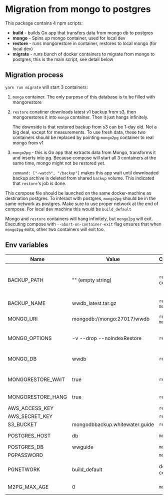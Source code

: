 # Migration from mongo to postgres

This package contains 4 npm scripts:
 - **build** - builds Go app that transfers data from mongo db to postgres
 - **mongo** - Spins up mongo container, used for local dev
 - **restore** - runs mongorestore in container, restores to local mongo (for local dev)
 - **migrate** - runs bunch of docker containers to migrate from mongo to postgres, this is the main script, see detail below
 
## Migration process

`yarn run migrate` will start 3 containers:
1. `mongo` container. The only purpose of this database is to be filled with mongorestore
2. `restore` conatiner downloads latest v1 backup from s3, then mongorestores it into `mongo` container.
   Then it just hangs infinitely.
   
   The downside is that restored backup from s3 can be 1-day old. Not a big deal, except for measurements.
   To use fresh data, these two containers should be replaced by pointing `mongo2pg` container to real mongo from v1
3. `mongo2pg` - this is Go app that extracts data from Mongo, transforms it and inserts into pg.
   Because compose will start all 3 containers at the same time, mongo might not be restored yet.
   
   `command: ["-watch", "/backup"]` makes this app wait until downloaded backup archive is deleted from
   shared `backup` volume. This indicated that `restore`'s job is done.
   
This compose file should be launched on the same docker-machine as destination postgres.
To interact with postgres, `mongo2pg` should be in the same network as postgres.
Make sure to use proper network at the end of compose. For local dev machine this would be `build_default`

Mongo and `restore` containers will hang infinitely, but `mongo2pg` will exit. 
Executing compose with `--abort-on-container-exit` flag ensures that when `mongo2pg` exits, other
two containers will exit too.

## Env variables

| Name               | Value                          | Consumer              | Description 
|--------------------|--------------------------------|-----------------------|-------------
| BACKUP_PATH        | "" (empty string)              | `restore` container   | Path in bucket where to look for backup archive. Should not start with `/`, default empty string means backup archive in bucket root
| BACKUP_NAME        | wwdb_latest.tar.gz             | `restore`, `mongo2pg` | Backup archive name  
| MONGO_URI          | mongodb://mongo:27017/wwdb     | `restore`, `mongo2pg` | [Mongo Connection String](https://docs.mongodb.com/manual/reference/connection-string/). E.g. `mongodb://localhost:27017/wwdb?ssl=false`
| MONGO_OPTIONS      | -v --drop --noIndexRestore     | `restore`             | Be verbose, ensure clean restore with `--drop`, make process faster with `--noIndexRestore`
| MONGO_DB           | wwdb                           | `restore`             | For some reason `--uri` alone is not enough, so this is mongo db name
| MONGORESTORE_WAIT  | true                           | `restore`             | If `true`, will use `--dryRun` first to wait until mongodb starts. Used to work with compose
| MONGORESTORE_HANG  | true                           | `restore`             | If `true` will sleep infinitely after restore process is complete
| AWS_ACCESS_KEY     |                                | `restore`             | AWS access key
| AWS_SECRET_KEY     |                                | `restore`             | AWS secret key
| S3_BUCKET          | mongodbbackup.whitewater.guide | `restore`             | AWS bucket name
| POSTGRES_HOST      | db                             | `mongo2pg`            | Postgres host (inside docker network)
| POSTGRES_DB        | wwguide                        | `mongo2pg`            | Db name
| PGPASSWORD         |                                | `mongo2pg`            | xz
| PGNETWORK          | build_default                  | docker-compose        | Set inline (see `package.json`) for compose file network variable substitution
| M2PG_MAX_AGE       | 0                              | `mongo2pg`            | Max measurement age in days, or 0 for all measurements
